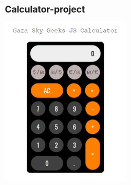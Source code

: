 # Calculator-project
<img src="https://github.com/mahmoudalnakhala/Calculator-project/blob/master/calculatorImage.png" alt="calculator-image" height="500"/></a>
